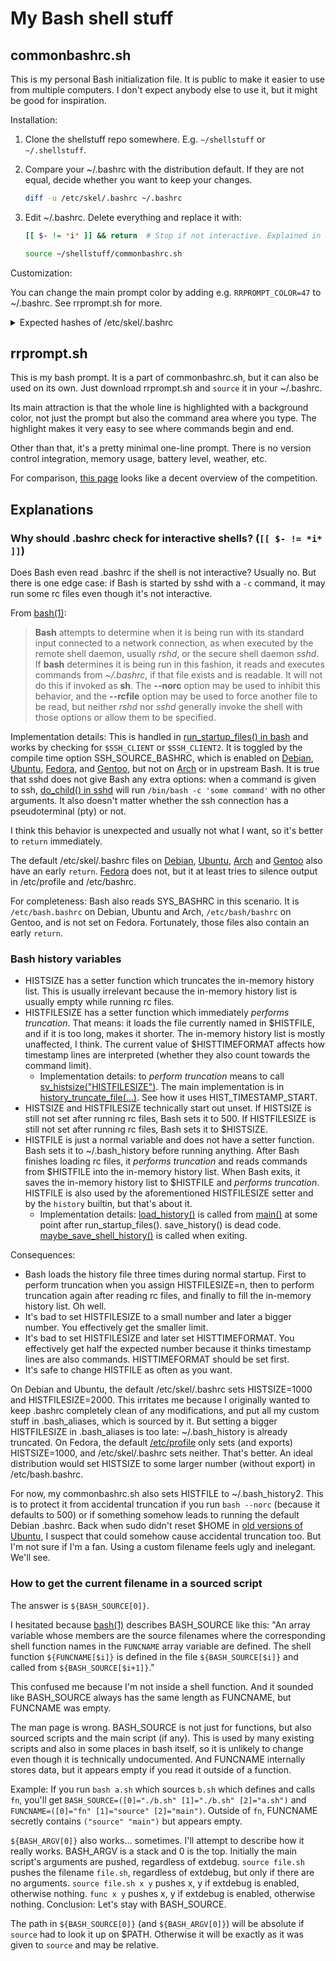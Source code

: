 # My Bash shell stuff

## commonbashrc.sh

This is my personal Bash initialization file. It is public to make it easier to use from multiple computers. I don't expect anybody else to use it, but it might be good for inspiration.

Installation:

1. Clone the shellstuff repo somewhere. E.g. `~/shellstuff` or `~/.shellstuff`.

2. Compare your ~/.bashrc with the distribution default. If they are not equal, decide whether you want to keep your changes.

   ```bash
   diff -u /etc/skel/.bashrc ~/.bashrc
   ```

3. Edit ~/.bashrc. Delete everything and replace it with:

   ```bash
   [[ $- != *i* ]] && return  # Stop if not interactive. Explained in shellstuff/README.md.

   source ~/shellstuff/commonbashrc.sh
   ```

Customization:

You can change the main prompt color by adding e.g. `RRPROMPT_COLOR=47` to ~/.bashrc. See rrprompt.sh for more.

<details><summary>Expected hashes of /etc/skel/.bashrc</summary>

Just to be safe, here are the most recent versions of /etc/skel/.bashrc in various distributions as of this writing. commonbashrc.sh should already cover everything they do. If the hash doesn't match anymore, perhaps the distribution added something new that might be worth a look.

| Distribution | sha256sum /etc/skel/.bashrc                                      | Permalink                                                                                                                                 | Latest                                                                                        |
| ------------ | ---------------------------------------------------------------- | ----------------------------------------------------------------------------------------------------------------------------------------- | --------------------------------------------------------------------------------------------- |
| Debian       | afae8986f549c6403410e029f9cce7983311512d04b1f02af02e4ce0af0dd2bf | [2015-01-29](https://sources.debian.org/src/bash/5.2.15-2/debian/skel.bashrc/)                                                            | [link](https://sources.debian.org/src/bash/latest/debian/skel.bashrc/)                        |
| Ubuntu       | 342099da4dd28c394d3f8782d90d7465cb2eaa611193f8f378d6918261cb9bb8 | [unknown date](https://git.launchpad.net/ubuntu/+source/bash/tree/debian/skel.bashrc?id=f4a6a7f308779b118b4e8efecb87d4ad86f2d587)         | [link](https://git.launchpad.net/ubuntu/+source/bash/tree/debian/skel.bashrc)                 |
| Arch         | 959bc596166c9758fdd68836581f6b8f1d6fdb947d580bf24dce607998a077b8 | [2023-02-02](https://gitlab.archlinux.org/archlinux/packaging/packages/bash/-/blob/6c4e8435a132bbf5924055e6e940e9a5bc95e0bf/dot.bashrc)   | [link](https://gitlab.archlinux.org/archlinux/packaging/packages/bash/-/blob/main/dot.bashrc) |
| Fedora       | c5566fb3645f14ef9f8fd2bcb0ad468bf6ef8a0c51a55633cb57f4c3e572aac6 | [2022-11-06](https://src.fedoraproject.org/rpms/bash/blob/b05f1d7a2338ad5f398190370e415a795d792d46/f/dot-bashrc)                          | [link](https://src.fedoraproject.org/rpms/bash/blob/rawhide/f/dot-bashrc)                     |
| Gentoo       | e280e34af6e830c93adb6285f66ead4812ddfb2bbc6a7ff618467f4c933f6446 | [2015-08-08](https://gitweb.gentoo.org/repo/gentoo.git/tree/app-shells/bash/files/dot-bashrc?id=56bd759df1d0c750a065b8c845e93d5dfa6b549d) | [link](https://gitweb.gentoo.org/repo/gentoo.git/tree/app-shells/bash/files/dot-bashrc)       |

</details>

## rrprompt.sh

This is my bash prompt. It is a part of commonbashrc.sh, but it can also be used on its own. Just download rrprompt.sh and `source` it in your ~/.bashrc.

Its main attraction is that the whole line is highlighted with a background color, not just the prompt but also the command area where you type. The highlight makes it very easy to see where commands begin and end.

Other than that, it's a pretty minimal one-line prompt. There is no version control integration, memory usage, battery level, weather, etc.

For comparison, [this page](https://liquidprompt.readthedocs.io/en/latest/overview.html#competitors) looks like a decent overview of the competition.

## Explanations

### Why should .bashrc check for interactive shells? (`[[ $- != *i* ]]`)

Does Bash even read .bashrc if the shell is not interactive? Usually no. But there is one edge case: if Bash is started by sshd with a `-c` command, it may run some rc files even though it's not interactive.

From [bash(1)](https://man.archlinux.org/man/bash.1):

> **Bash** attempts to determine when it is being run with its standard input connected to a network connection, as when executed by the remote shell daemon, usually _rshd_, or the secure shell daemon _sshd_. If **bash** determines it is being run in this fashion, it reads and executes commands from _~/.bashrc_, if that file exists and is readable. It will not do this if invoked as **sh**. The **--norc** option may be used to inhibit this behavior, and the **--rcfile** option may be used to force another file to be read, but neither _rshd_ nor _sshd_ generally invoke the shell with those options or allow them to be specified.

Implementation details: This is handled in [run_startup_files() in bash](https://github.com/bminor/bash/blob/ec8113b9861375e4e17b3307372569d429dec814/shell.c#L1136) and works by checking for `$SSH_CLIENT` or `$SSH_CLIENT2`. It is toggled by the compile time option SSH_SOURCE_BASHRC, which is enabled on [Debian](https://sources.debian.org/src/bash/latest/debian/patches/deb-bash-config.diff/), [Ubuntu](https://git.launchpad.net/ubuntu/+source/bash/tree/debian/patches/deb-bash-config.diff), [Fedora](https://src.fedoraproject.org/rpms/bash/blob/rawhide/f/bash-3.2-ssh_source_bash.patch), and [Gentoo](https://gitweb.gentoo.org/repo/gentoo.git/tree/app-shells/bash/bash-9999.ebuild#:~:text=DSSH_SOURCE_BASHRC), but not on [Arch](https://gitlab.archlinux.org/archlinux/packaging/packages/bash/-/blob/main/PKGBUILD) or in upstream Bash. It is true that sshd does not give Bash any extra options: when a command is given to ssh, [do_child() in sshd](https://github.com/openssh/openssh-portable/blob/3c6ab63b383b0b7630da175941e01de9db32a256/session.c#L1705) will run `/bin/bash -c 'some command'` with no other arguments. It also doesn't matter whether the ssh connection has a pseudoterminal (pty) or not.

I think this behavior is unexpected and usually not what I want, so it's better to `return` immediately.

The default /etc/skel/.bashrc files on [Debian](https://sources.debian.org/src/bash/5.2.15-2/debian/skel.bashrc/#L5), [Ubuntu](https://git.launchpad.net/ubuntu/+source/bash/tree/debian/skel.bashrc?id=f4a6a7f308779b118b4e8efecb87d4ad86f2d587#n5), [Arch](https://gitlab.archlinux.org/archlinux/packaging/packages/bash/-/blob/6c4e8435a132bbf5924055e6e940e9a5bc95e0bf/dot.bashrc#L5) and [Gentoo](https://gitweb.gentoo.org/repo/gentoo.git/tree/app-shells/bash/files/dot-bashrc?id=56bd759df1d0c750a065b8c845e93d5dfa6b549d#n9) also have an early `return`. [Fedora](https://src.fedoraproject.org/rpms/bash/blob/b05f1d7a2338ad5f398190370e415a795d792d46/f/dot-bashrc) does not, but it at least tries to silence output in /etc/profile and /etc/bashrc.

For completeness: Bash also reads SYS_BASHRC in this scenario. It is `/etc/bash.bashrc` on Debian, Ubuntu and Arch, `/etc/bash/bashrc` on Gentoo, and is not set on Fedora. Fortunately, those files also contain an early `return`.

### Bash history variables

- HISTSIZE has a setter function which truncates the in-memory history list. This is usually irrelevant because the in-memory history list is usually empty while running rc files.
- HISTFILESIZE has a setter function which immediately _performs truncation_. That means: it loads the file currently named in $HISTFILE, and if it is too long, makes it shorter. The in-memory history list is mostly unaffected, I think. The current value of $HISTTIMEFORMAT affects how timestamp lines are interpreted (whether they also count towards the command limit).
  - Implementation details: to _perform truncation_ means to call [sv_histsize("HISTFILESIZE")](https://github.com/bminor/bash/blob/ec8113b9861375e4e17b3307372569d429dec814/variables.c#L6117). The main implementation is in [history_truncate_file(...)](https://github.com/bminor/bash/blob/ec8113b9861375e4e17b3307372569d429dec814/lib/readline/histfile.c#L514). See how it uses HIST_TIMESTAMP_START.
- HISTSIZE and HISTFILESIZE technically start out unset. If HISTSIZE is still not set after running rc files, Bash sets it to 500. If HISTFILESIZE is still not set after running rc files, Bash sets it to $HISTSIZE.
- HISTFILE is just a normal variable and does not have a setter function. Bash sets it to ~/.bash_history before running anything. After Bash finishes loading rc files, it _performs truncation_ and reads commands from $HISTFILE into the in-memory history list. When Bash exits, it saves the in-memory history list to $HISTFILE and _performs truncation_. HISTFILE is also used by the aforementioned HISTFILESIZE setter and by the `history` builtin, but that's about it.
  - Implementation details: [load_history()](https://github.com/bminor/bash/blob/ec8113b9861375e4e17b3307372569d429dec814/bashhist.c#L313) is called from [main()](https://github.com/bminor/bash/blob/ec8113b9861375e4e17b3307372569d429dec814/shell.c) at some point after run_startup_files(). save_history() is dead code. [maybe_save_shell_history()](https://github.com/bminor/bash/blob/ec8113b9861375e4e17b3307372569d429dec814/bashhist.c#L476) is called when exiting.

Consequences:

- Bash loads the history file three times during normal startup. First to perform truncation when you assign HISTFILESIZE=n, then to perform truncation again after reading rc files, and finally to fill the in-memory history list. Oh well.
- It's bad to set HISTFILESIZE to a small number and later a bigger number. You effectively get the smaller limit.
- It's bad to set HISTFILESIZE and later set HISTTIMEFORMAT. You effectively get half the expected number because it thinks timestamp lines are also commands. HISTTIMEFORMAT should be set first.
- It's safe to change HISTFILE as often as you want.

On Debian and Ubuntu, the default /etc/skel/.bashrc sets HISTSIZE=1000 and HISTFILESIZE=2000. This irritates me because I originally wanted to keep .bashrc completely clean of any modifications, and put all my custom stuff in .bash_aliases, which is sourced by it. But setting a bigger HISTFILESIZE in .bash_aliases is too late: ~/.bash_history is already truncated. On Fedora, the default [/etc/profile](https://pagure.io/setup/blob/c01ca2665ab3ab95e9569083c3e3011ec312a6ca/f/profile) only sets (and exports) HISTSIZE=1000, and /etc/skel/.bashrc sets neither. That's better. An ideal distribution would set HISTSIZE to some larger number (without export) in /etc/bash.bashrc.

For now, my commonbashrc.sh also sets HISTFILE to ~/.bash_history2. This is to protect it from accidental truncation if you run `bash --norc` (because it defaults to 500) or if something somehow leads to running the default Debian .bashrc. Back when sudo didn't reset $HOME in [old versions of Ubuntu](https://askubuntu.com/questions/1186999/how-does-sudo-handle-home-differently-since-19-10), I suspect that could somehow cause accidental truncation too. But I'm not sure if I'm a fan. Using a custom filename feels ugly and inelegant. We'll see.

### How to get the current filename in a sourced script

The answer is `${BASH_SOURCE[0]}`.

I hesitated because [bash(1)](https://man.archlinux.org/man/bash.1) describes BASH_SOURCE like this: "An array variable whose members are the source filenames where the corresponding shell function names in the `FUNCNAME` array variable are defined. The shell function `${FUNCNAME[$i]}` is defined in the file `${BASH_SOURCE[$i]}` and called from `${BASH_SOURCE[$i+1]}`."

This confused me because I'm not inside a shell function. And it sounded like BASH_SOURCE always has the same length as FUNCNAME, but FUNCNAME was empty.

The man page is wrong. BASH_SOURCE is not just for functions, but also sourced scripts and the main script (if any). This is used by many existing scripts and also in some places in bash itself, so it is unlikely to change even though it is technically undocumented. And FUNCNAME internally stores data, but it appears empty if you read it outside of a function.

Example: If you run `bash a.sh` which sources `b.sh` which defines and calls `fn`, you'll get `BASH_SOURCE=([0]="./b.sh" [1]="./b.sh" [2]="a.sh")` and `FUNCNAME=([0]="fn" [1]="source" [2]="main")`. Outside of `fn`, FUNCNAME secretly contains `("source" "main")` but appears empty.

`${BASH_ARGV[0]}` also works... sometimes. I'll attempt to describe how it really works. BASH_ARGV is a stack and 0 is the top. Initially the main script's arguments are pushed, regardless of extdebug. `source file.sh` pushes the filename `file.sh`, regardless of extdebug, but only if there are no arguments. `source file.sh x y` pushes x, y if extdebug is enabled, otherwise nothing. `func x y` pushes x, y if extdebug is enabled, otherwise nothing. Conclusion: Let's stay with BASH_SOURCE.

The path in `${BASH_SOURCE[0]}` (and `${BASH_ARGV[0]}`) will be absolute if `source` had to look it up on $PATH. Otherwise it will be exactly as it was given to `source` and may be relative.
